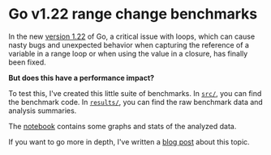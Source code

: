 # Go v1.22 range change benchmarks

In the new [version 1.22]((https://tip.golang.org/doc/go1.22)) of Go, a critical issue with loops, which can cause nasty bugs and unexpected behavior when capturing the reference of a variable in a range loop or when using the value in a closure, has finally been fixed.

**But does this have a performance impact?**

To test this, I've created this little suite of benchmarks. In [`src/`](src/), you can find the benchmark code. In [`results/`](results/), you can find the raw benchmark data and analysis summaries.

The [notebook](notebook.ipynb) contains some graphs and stats of the analyzed data.

If you want to go more in depth, I've written a [blog post](https://blog.zekro.de/how-the-new-loops-in-go-might-be-a-performance-trap) about this topic.

